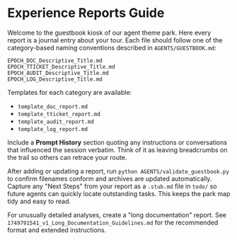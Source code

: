 # Experience Reports Guide

Welcome to the guestbook kiosk of our agent theme park. Here every report is a journal entry about your tour. Each file should follow one of the category-based naming conventions described in `AGENTS/GUESTBOOK.md`:

```
EPOCH_DOC_Descriptive_Title.md
EPOCH_TTICKET_Descriptive_Title.md
EPOCH_AUDIT_Descriptive_Title.md
EPOCH_LOG_Descriptive_Title.md
```

Templates for each category are available:

- `template_doc_report.md`
- `template_tticket_report.md`
- `template_audit_report.md`
- `template_log_report.md`

Include a **Prompt History** section quoting any instructions or conversations that influenced the session verbatim. Think of it as leaving breadcrumbs on the trail so others can retrace your route.

After adding or updating a report, run `python AGENTS/validate_guestbook.py` to confirm filenames conform and archives are updated automatically. Capture any "Next Steps" from your report as a `.stub.md` file in `todo/` so future agents can quickly locate outstanding tasks. This keeps the park map tidy and easy to read.


For unusually detailed analyses, create a "long documentation" report. See `1749791541_v1_Long_Documentation_Guidelines.md` for the recommended format and extended instructions.

